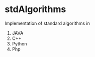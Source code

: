 stdAlgorithms
=============

Implementation of standard algorithms in 
1. JAVA
2. C++
3. Python
4. Php
